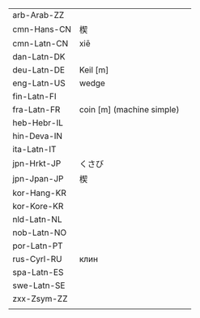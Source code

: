 | | | |
|-|-|-|
| arb-Arab-ZZ |  |  |
| cmn-Hans-CN | 楔 |  |
| cmn-Latn-CN | xiē |  |
| dan-Latn-DK |  |  |
| deu-Latn-DE | Keil [m] |  |
| eng-Latn-US | wedge |  |
| fin-Latn-FI |  |  |
| fra-Latn-FR | coin [m] (machine simple) |  |
| heb-Hebr-IL |  |  |
| hin-Deva-IN |  |  |
| ita-Latn-IT |  |  |
| jpn-Hrkt-JP | くさび |  |
| jpn-Jpan-JP | 楔 |  |
| kor-Hang-KR |  |  |
| kor-Kore-KR |  |  |
| nld-Latn-NL |  |  |
| nob-Latn-NO |  |  |
| por-Latn-PT |  |  |
| rus-Cyrl-RU | клин |  |
| spa-Latn-ES |  |  |
| swe-Latn-SE |  |  |
| zxx-Zsym-ZZ |  |  |
|  |  |  |
